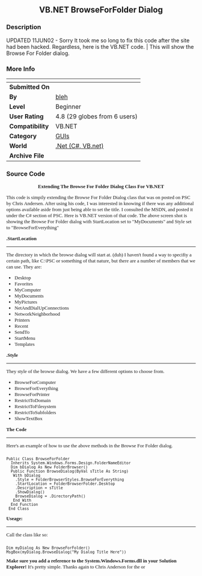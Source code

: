 ﻿<div align="center">

## VB\.NET BrowseForFolder Dialog


</div>

### Description

UPDATED 11JUN02 - Sorry It took me so long to fix this code after the site had been hacked. Regardless, here is the VB.NET code. | This will show the Browse For Folder dialog.
 
### More Info
 


<span>             |<span>
---                |---
**Submitted On**   |
**By**             |[bleh](https://github.com/Planet-Source-Code/PSCIndex/blob/master/ByAuthor/bleh.md)
**Level**          |Beginner
**User Rating**    |4.8 (29 globes from 6 users)
**Compatibility**  |VB\.NET
**Category**       |[GUIs](https://github.com/Planet-Source-Code/PSCIndex/blob/master/ByCategory/guis__10-30.md)
**World**          |[\.Net \(C\#, VB\.net\)](https://github.com/Planet-Source-Code/PSCIndex/blob/master/ByWorld/net-c-vb-net.md)
**Archive File**   |[](https://github.com/Planet-Source-Code/bleh-vb-net-browseforfolder-dialog__10-284/archive/master.zip)





### Source Code

<font face="Verdana" size="2">
<div align="center"><b>Extending The Browse For Folder Dialog Class For VB.NET</b></div>
<p>This code is simpily extending the Browse For Folder Dialog class that was on posted on PSC by Chris Andersen. After using his code, I was interested in knowing if there was any additional options available aside from just being able to set the title. I consulted the MSDN, and posted it under the C# section of PSC. Here is VB.NET version of that code. The above screen shot is showing the Browse For Folder dialog with StartLocation set to "MyDocuments" and Style set to "BrowseForEverything"</p>
<p><b>.StartLocation</b><br>
<hr width="100%" size="1" color="#000000">
The directory in which the browse dialog will start at. (duh) I haven't found a way to specifiy a certain path, like C:\PSC or something of that nature, but there are a number of members that we can use. They are:
<ul>
	<li>Desktop</li>
	<li>Favorites</li>
	<li>MyComputer</li>
	<li>MyDocuments</li>
	<li>MyPictures</li>
	<li>NetAndDialUpConnections</li>
	<li>NetworkNeighborhood</li>
	<li>Printers</li>
	<li>Recent</li>
	<li>SendTo</li>
	<li>StartMenu</li>
	<li>Templates</li>
</ul>
<p><b>.Style</b><br>
<hr width="100%" size="1" color="#000000">
They style of the browse dialog. We have a few different options to choose from.
<ul>
	<li>BrowseForComputer</li>
	<li>BrowseForEverything</li>
	<li>BrowseForPrinter</li>
	<li>RestrictToDomain</li>
	<li>RestrictToFilesystem</li>
	<li>RestrictToSubfolders</li>
	<li>ShowTextBox</li>
</ul>
</p>
<p><b>The Code</b><br>
<hr width="100%" size="1" color="#000000">
Here's an example of how to use the above methods in the Browse For Folder dialog.
<pre><font size="2">
Public Class BrowseForFolder
  Inherits System.Windows.Forms.Design.FolderNameEditor
  Dim bDialog As New FolderBrowser()
  Public Function BrowseDialog(ByVal sTitle As String)
   With bDialog
    .Style = FolderBrowserStyles.BrowseForEverything
    .StartLocation = FolderBrowserFolder.Desktop
    .Description = sTitle
    .ShowDialog()
    BrowseDialog = .DirectoryPath()
   End With
  End Function
 End Class
</font></pre>
</p>
<p><b>Useage:</b><br>
<hr width="100%" size="1" color="#000000">
Call the class like so:
<pre><font size="2">
Dim myDialog As New BrowseForFolder()
MsgBox(myDialog.BrowseDialog("My Dialog Title Here"))
</pre>
<b>Make sure you add a reference to the System.Windows.Forms.dll in your Solution Explorer!</b>
It's pretty simple. Thanks again to Chris Anderson for the or

